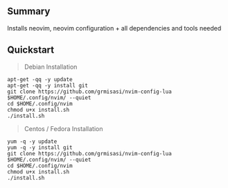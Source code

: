 ## Summary
Installs neovim, neovim configuration + all dependencies and tools needed

## Quickstart
> Debian Installation

```shell
apt-get -qq -y update
apt-get -qq -y install git
git clone https://github.com/grmisasi/nvim-config-lua $HOME/.config/nvim/ --quiet
cd $HOME/.config/nvim
chmod u+x install.sh
./install.sh
```

> Centos / Fedora Installation

```shell
yum -q -y update
yum -q -y install git
git clone https://github.com/grmisasi/nvim-config-lua $HOME/.config/nvim/ --quiet
cd $HOME/.config/nvim
chmod u+x install.sh
./install.sh
```
